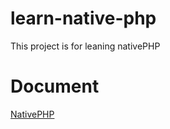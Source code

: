 # learn-native-php
This project is for leaning nativePHP

# Document
[NativePHP](https://nativephp.com/docs/1/getting-started/introduction)

